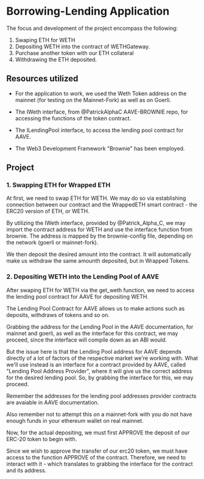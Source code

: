 # Borrowing-Lending Application
The focus and development of the project encompass the following:


1. Swaping ETH for WETH 
2. Depositing WETH into the contract of WETHGateway.
3. Purchase another token with our ETH collateral
4. Withdrawing the ETH deposited.

## Resources utilized

- For the application to work, we used the Weth Token address on the mainnet (for testing on the Mainnet-Fork) as well as on Goerli.


- The IWeth interface, from @PatrickAlphaC AAVE-BROWNIE repo, for accessing the functions of the token contract.

- The ILendingPool interface, to access the lending pool contract for AAVE.

- The Web3 Development Framework "Brownie" has been employed.



## Project

### 1. Swapping ETH for Wrapped ETH

At first, we need to swap ETH for WETH. We may do so via establishing connection between our contract and the WrappedETH smart contract - the ERC20 version of ETH, or WETH.

By utilizing the IWeth interface, provided by @Patrick_Alpha_C, we may import the contract address for WETH and use the interface function from brownie. The address is mapped by the brownie-config file, depending on the network (goerli or mainnet-fork).

We then deposit the desired amount into the contract. It will automatically make us withdraw the same amounth deposited, but in Wrapped Tokens.

### 2. Depositing WETH into the Lending Pool of AAVE

After swaping ETH for WETH via the get_weth function, we need to access the lending pool contract for AAVE for depositing WETH.

The Lending Pool Contract for AAVE allows us to make actions such as deposits, withdraws of tokens and so on.

Grabbing the address for the Lending Pool in the AAVE documentation, for mainnet and goerli, as well as the interface for 
this contract, we may proceed, since the interface will compile down as an ABI would.

But the issue here is that the Lending Pool address for AAVE depends directly of a lot of factors of the respective market we're working with. What we'll use instead is an interface for a contract provided by AAVE, called "Lending Pool Address Provider", where it will give us the correct address for the desired lending pool. So, by grabbing the interface for this, we may proceed.

Remember the addresses for the lending pool addresses provider contracts are avaiable in AAVE documentation.

Also remember not to attempt this on a mainnet-fork with you do not have enough funds in your ethereum wallet on real mainnet.

Now, for the actual depositing, we must first APPROVE the deposit of our ERC-20 token to begin with.

Since we wish to approve the transfer of our erc20 token, we must have access to the function APPROVE of the contract.
Therefore, we need to interact with it - which translates to grabbing the interface for the contract and its address.



